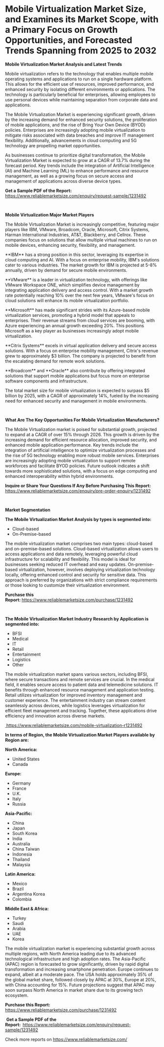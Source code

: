 <p><h1>Mobile Virtualization Market Size, and Examines its Market Scope, with a Primary Focus on Growth Opportunities, and Forecasted Trends Spanning from 2025 to 2032</h1></p><p><strong>Mobile Virtualization Market Analysis and Latest Trends</strong></p>
<p><p>Mobile virtualization refers to the technology that enables multiple mobile operating systems and applications to run on a single hardware platform. This allows for the efficient use of resources, improved performance, and enhanced security by isolating different environments or applications. The technology is particularly beneficial for enterprises, allowing employees to use personal devices while maintaining separation from corporate data and applications.</p><p>The Mobile Virtualization Market is experiencing significant growth, driven by the increasing demand for enhanced security solutions, the proliferation of mobile applications, and the rise of Bring Your Own Device (BYOD) policies. Enterprises are increasingly adopting mobile virtualization to mitigate risks associated with data breaches and improve IT management flexibility. Additionally, advancements in cloud computing and 5G technology are propelling market opportunities.</p><p>As businesses continue to prioritize digital transformation, the Mobile Virtualization Market is expected to grow at a CAGR of 13.7% during the forecast period. Key trends include the integration of Artificial Intelligence (AI) and Machine Learning (ML) to enhance performance and resource management, as well as a growing focus on secure access and management of applications across diverse device types.</p></p>
<p><strong>Get a Sample PDF of the Report:&nbsp;</strong> <a href="https://www.reliablemarketsize.com/enquiry/request-sample/1231492?utm_campaign=3217&utm_medium=2&utm_source=Github&utm_content=ia&utm_term=11032025&utm_id=mobile-virtualization">https://www.reliablemarketsize.com/enquiry/request-sample/1231492</a></p>
<p>&nbsp;</p>
<p><strong>Mobile Virtualization Major Market Players</strong></p>
<p><p>The Mobile Virtualization Market is increasingly competitive, featuring major players like IBM, VMware, Broadcom, Oracle, Microsoft, Citrix Systems, Harman International Industries, AT&T, Blackberry, and Cellrox. These companies focus on solutions that allow multiple virtual machines to run on mobile devices, enhancing security, flexibility, and management.</p><p>**IBM** has a strong position in this sector, leveraging its expertise in cloud computing and AI. With a focus on enterprise mobility, IBM's solutions cater to various industries. The market growth for IBM is projected at 5-8% annually, driven by demand for secure mobile environments.</p><p>**VMware** is a leader in virtualization technology, with offerings like VMware Workspace ONE, which simplifies device management by integrating application delivery and access control. With a market growth rate potentially reaching 10% over the next few years, VMware's focus on cloud solutions will enhance its mobile virtualization portfolio.</p><p>**Microsoft** has made significant strides with its Azure-based mobile virtualization services, promoting a hybrid model that appeals to enterprises. Their revenue streams from cloud services are booming, with Azure experiencing an annual growth exceeding 20%. This positions Microsoft as a key player as businesses increasingly adopt mobile virtualization.</p><p>**Citrix Systems** excels in virtual application delivery and secure access solutions. With a focus on enterprise mobility management, Citrix's revenue grew to approximately $3 billion. The company is projected to benefit from the escalating demand for remote work solutions.</p><p>**Broadcom** and **Oracle** also contribute by offering integrated solutions that support mobile applications but focus more on enterprise software components and infrastructure. </p><p>The total market size for mobile virtualization is expected to surpass $5 billion by 2025, with a CAGR of approximately 14%, fueled by the increasing need for enhanced security and management in mobile environments.</p></p>
<p>&nbsp;</p>
<p><strong>What Are The Key Opportunities For Mobile Virtualization Manufacturers?</strong></p>
<p><p>The Mobile Virtualization market is poised for substantial growth, projected to expand at a CAGR of over 15% through 2026. This growth is driven by the increasing demand for efficient resource allocation, improved security, and enhanced mobile application performance. Key trends include the integration of artificial intelligence to optimize virtualization processes and the rise of 5G technology enabling more robust mobile services. Enterprises are increasingly adopting mobile virtualization to support remote workforces and facilitate BYOD policies. Future outlook indicates a shift towards more sophisticated solutions, with a focus on edge computing and enhanced interoperability within hybrid environments.</p></p>
<p><strong>Inquire or Share Your Questions If Any Before Purchasing This Report:</strong> <a href="https://www.reliablemarketsize.com/enquiry/pre-order-enquiry/1231492?utm_campaign=3217&utm_medium=2&utm_source=Github&utm_content=ia&utm_term=11032025&utm_id=mobile-virtualization">https://www.reliablemarketsize.com/enquiry/pre-order-enquiry/1231492</a></p>
<p>&nbsp;</p>
<p><strong>Market Segmentation</strong></p>
<p><strong>The Mobile Virtualization Market Analysis by types is segmented into:</strong></p>
<p><ul><li>Cloud-based</li><li>On-Premise-based</li></ul></p>
<p><p>The mobile virtualization market comprises two main types: cloud-based and on-premise-based solutions. Cloud-based virtualization allows users to access applications and data remotely, leveraging powerful cloud infrastructure for scalability and flexibility. This model is ideal for businesses seeking reduced IT overhead and easy updates. On-premise-based virtualization, however, involves deploying virtualization technology locally, offering enhanced control and security for sensitive data. This approach is preferred by organizations with strict compliance requirements or those looking to customize their virtualization environment.</p></p>
<p><strong>Purchase this Report:&nbsp;</strong><a href="https://www.reliablemarketsize.com/purchase/1231492?utm_campaign=3217&utm_medium=2&utm_source=Github&utm_content=ia&utm_term=11032025&utm_id=mobile-virtualization">https://www.reliablemarketsize.com/purchase/1231492</a></p>
<p>&nbsp;</p>
<p><strong>The Mobile Virtualization Market Industry Research by Application is segmented into:</strong></p>
<p><ul><li>BFSI</li><li>Medical</li><li>IT</li><li>Retail</li><li>Entertainment</li><li>Logistics</li><li>Other</li></ul></p>
<p><p>The mobile virtualization market spans various sectors, including BFSI, where secure transactions and remote services are crucial. In the medical field, it enables secure access to patient data and telemedicine solutions. IT benefits through enhanced resource management and application testing. Retail utilizes virtualization for improved inventory management and customer experience. The entertainment industry can stream content seamlessly across devices, while logistics leverages virtualization for efficient fleet management and tracking. Together, these applications drive efficiency and innovation across diverse markets.</p></p>
<p><a href="https://www.reliablemarketsize.com/mobile-virtualization-r1231492?utm_campaign=3217&utm_medium=2&utm_source=Github&utm_content=ia&utm_term=11032025&utm_id=mobile-virtualization">&nbsp;https://www.reliablemarketsize.com/mobile-virtualization-r1231492</a></p>
<p><strong>In terms of Region, the Mobile Virtualization Market Players available by Region are:</strong></p>
<p>
    <p> <strong> North America: </strong>
        <ul>
            <li>United States</li>
            <li>Canada</li>
        </ul>
        </p> 
    <p> <strong> Europe: </strong>
        <ul>
            <li>Germany</li>
            <li>France</li>
            <li>U.K.</li>
            <li>Italy</li>
            <li>Russia</li>
        </ul>
        </p> 
    <p> <strong> Asia-Pacific: </strong>
        <ul>
            <li>China</li>
            <li>Japan</li>
            <li>South Korea</li>
            <li>India</li>
            <li>Australia</li>
            <li>China Taiwan</li>
            <li>Indonesia</li>
            <li>Thailand</li>
            <li>Malaysia</li>
        </ul>
        </p> 
    <p> <strong> Latin America: </strong>
        <ul>
            <li>Mexico</li>
            <li>Brazil</li>
            <li>Argentina Korea</li>
            <li>Colombia</li>
        </ul>
        </p> 
    <p> <strong> Middle East & Africa: </strong>
        <ul>
            <li>Turkey</li>
            <li>Saudi</li>
            <li>Arabia</li>
            <li>UAE</li>
            <li>Korea</li>
        </ul>
    </p>
    </p>
<p><p>The mobile virtualization market is experiencing substantial growth across multiple regions, with North America leading due to its advanced technological infrastructure and high adoption rates. The Asia-Pacific (APAC) region is forecasted to grow significantly, driven by rapid digital transformation and increasing smartphone penetration. Europe continues to expand, albeit at a moderate pace. The USA holds approximately 35% of the global market share, followed closely by APAC at 30%, Europe at 20%, with China accounting for 15%. Future projections suggest that APAC may soon surpass North America in market share due to its growing tech ecosystem.</p></p>
<p><strong>Purchase this Report: </strong><a href="https://www.reliablemarketsize.com/purchase/1231492?utm_campaign=3217&utm_medium=2&utm_source=Github&utm_content=ia&utm_term=11032025&utm_id=mobile-virtualization">https://www.reliablemarketsize.com/purchase/1231492</a></p>
<p>&nbsp;<strong>Get a Sample PDF of the Report:&nbsp;&nbsp;</strong><a href="https://www.reliablemarketsize.com/enquiry/request-sample/1231492?utm_campaign=3217&utm_medium=2&utm_source=Github&utm_content=ia&utm_term=11032025&utm_id=mobile-virtualization">https://www.reliablemarketsize.com/enquiry/request-sample/1231492</a></p>
<p><strong></strong></p>
<p>Check more reports on <a href="https://www.reliablemarketsize.com/?utm_campaign=3217&utm_medium=2&utm_source=Github&utm_content=ia&utm_term=11032025&utm_id=mobile-virtualization">https://www.reliablemarketsize.com/</a></p>